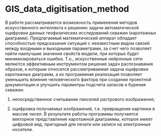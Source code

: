 # GIS_data_digitisation_method
В работе рассматривается возможность применения методов искусственного интеллекта к решению задачи автоматической оцифровки данных геофизических исследований скважин (каротажных диаграмм). Предлагаемый математический аппарат обладает способностью предсказания ситуаций с неизвестным видом связей между входными и выходными параметрами, за счет чего позволяет найти наилучшие значения свойств модели, при которых будет минимизироваться ошибка. Т.о., искусственные нейронные сети являются эффективным инструментом решения задач распознавания образов, к которым относится рассматриваемая задача оцифровки каротажных диаграмм, а их программная реализация позволяет уменьшить влияние человеческого фактора при создании проектной документации и улучшить параметры подсчета запасов и бурения скважин.
1) непосредственное считывание пикселей растрового изображения;

2) оцифровка получаемых изображений, т.е. превращение картинки в массив чисел. В результате работы программы получается векторное представление каротажной диаграммы, которое имеет цифровой вид, пригодный для печати или записи на электронные носители.
